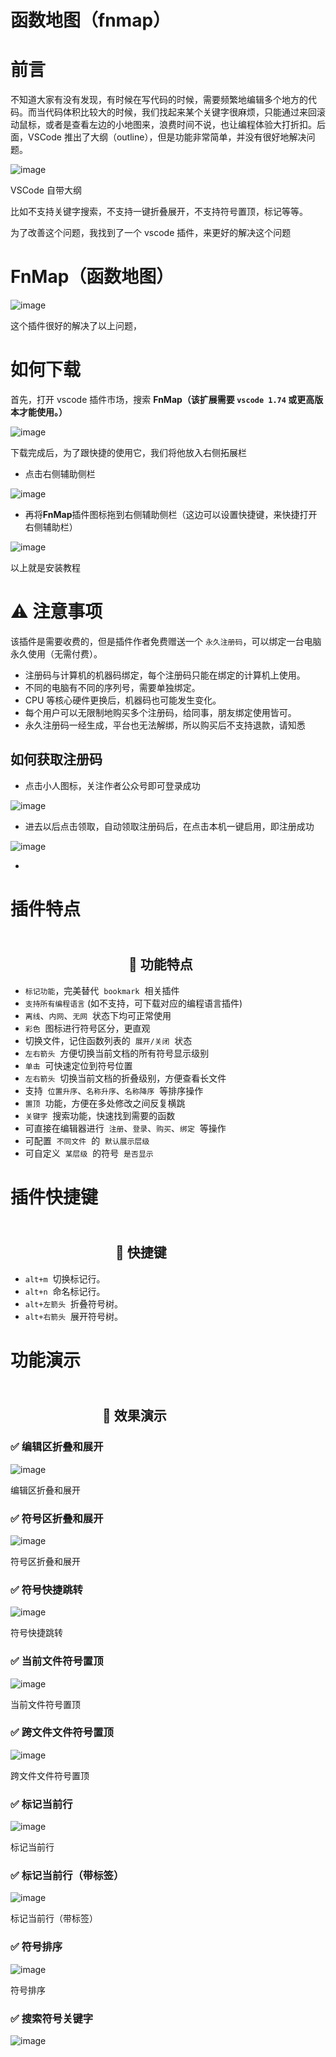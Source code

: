 # 函数地图（fnmap）

# 前言

不知道大家有没有发现，有时候在写代码的时候，需要频繁地编辑多个地方的代码。而当代码体积比较大的时候，我们找起来某个关键字很麻烦，只能通过来回滚动鼠标，或者是查看左边的小地图来，浪费时间不说，也让编程体验大打折扣。后面，VSCode 推出了大纲（outline），但是功能非常简单，并没有很好地解决问题。

![image](images/-ve_IyeaGzf-I0U5BGfPaDXBCg_7OuEFrTWtEBHfqUM.png)

VSCode 自带大纲

比如不支持关键字搜索，不支持一键折叠展开，不支持符号置顶，标记等等。

为了改善这个问题，我找到了一个 vscode 插件，来更好的解决这个问题

# FnMap（函数地图）

![image](images/rgoeRB662FvgWb43JOmG_JjKkZQds2EqyVta5favOvo.png)

这个插件很好的解决了以上问题，

# 如何下载

首先，打开 vscode 插件市场，搜索 **FnMap（**该扩展需要 `vscode 1.74` 或更高版本才能使用。**）**

![image](images/wgOMvKVJnT-UQ2YiLrGC4yuBFBxW4eZR79FVIgtPheI.png)

下载完成后，为了跟快捷的使用它，我们将他放入右侧拓展栏

- 点击右侧辅助侧栏

![image](images/5ARx9KwrZ61pYXmPwAU0HNcfX8w6pW5EgT9fYg9RmEo.png)

- 再将**FnMap**插件图标拖到右侧辅助侧栏（这边可以设置快捷键，来快捷打开右侧辅助栏）

![image](images/Do9TzbkBfMNcEhzogdFTP0pXRS8BOwzscnULY8aUfPg.png)

以上就是安装教程

# ⚠️ 注意事项

该插件是需要收费的，但是插件作者免费赠送一个 `永久注册码`，可以绑定一台电脑永久使用（无需付费）。

- 注册码与计算机的机器码绑定，每个注册码只能在绑定的计算机上使用。
- 不同的电脑有不同的序列号，需要单独绑定。
- CPU 等核心硬件更换后，机器码也可能发生变化。
- 每个用户可以无限制地购买多个注册码，给同事，朋友绑定使用皆可。
- 永久注册码一经生成，平台也无法解绑，所以购买后不支持退款，请知悉

## 如何获取注册码

- 点击小人图标，关注作者公众号即可登录成功

![image](images/Zr9_s-wNWDMlG3gODGzfKFpHPQom4UMnvZgt-LaHGl0.png)

- 进去以后点击领取，自动领取注册码后，在点击本机一键启用，即注册成功

![image](images/yAcM3rZcqEcEC6aPJTDPoNEXtMY6Q_HL8ZR5g6RS3lU.png)

-

# 插件特点

##                                  🎲 功能特点

- `标记功能`，完美替代  `bookmark`  相关插件
- `支持所有编程语言` (如不支持，可下载对应的编程语言插件)
- `离线`、`内网`、`无网`  状态下均可正常使用
- `彩色`  图标进行符号区分，更直观
- 切换文件，记住函数列表的  `展开/关闭`  状态
- `左右箭头`  方便切换当前文档的所有符号显示级别
- `单击`  可快速定位到符号位置
- `左右箭头`  切换当前文档的折叠级别，方便查看长文件
- 支持  `位置升序`、`名称升序`、`名称降序`  等排序操作
- `置顶`  功能，方便在多处修改之间反复横跳
- `关键字`  搜索功能，快速找到需要的函数
- 可直接在编辑器进行  `注册`、`登录`、`购买`、`绑定`  等操作
- 可配置  `不同文件`  的  `默认展示层级`
- 可自定义  `某层级`  的符号  `是否显示`

# 插件快捷键

##                                 📐 快捷键

- `alt+m`  切换标记行。
- `alt+n`  命名标记行。
- `alt+左箭头`  折叠符号树。
- `alt+右箭头`  展开符号树。

# 功能演示

##                                🎨 效果演示

### ✅ 编辑区折叠和展开

![image](images/QGFRPZuuuaTH6yruWeHISD7Fbbm_S1IcgrIC2SEuFQ4.gif)

编辑区折叠和展开

### ✅ 符号区折叠和展开

![image](images/QWoJ-tMn4FiNISqp0Q_d3H-VGlz6roJ_JEo5rY1wvVs.gif)

符号区折叠和展开

### ✅ 符号快捷跳转

![image](images/oCvVaKYl9H0lSbqXKqXEi1TfvP6R4tz9ZMFOdWWQWjY.gif)

符号快捷跳转

### ✅ 当前文件符号置顶

![image](images/zhl5Fwk3fU4NCfNyn4yi25016937AHmJ9_rM-Zd0ANY.gif)

当前文件符号置顶

### ✅ 跨文件文件符号置顶

![image](images/_4R0_LP6SoFJjm2Cf-Ucaw4DFwaAv_FrLnPic2Sivkg.gif)

跨文件文件符号置顶

### ✅ 标记当前行

![image](images/_ZqYwfhz8cUpUEQldT_e8ISolXueImzvpo7uXViT-wE.gif)

标记当前行

### ✅ 标记当前行（带标签）

![image](images/G_aamEcJ9aLotKvw7HzPPc9EnnMp7UiHQ-iJ9Ey2GsM.gif)

标记当前行（带标签）

### ✅ 符号排序

![image](images/QVKDvCKgUrJFr6dYlAsDsWaoP7QlVaxUItlxyUzZR0g.gif)

符号排序

### ✅ 搜索符号关键字

![image](images/W7r2zdeRRAalgwDsneGer6owMwo50I1CQwcsRH29ICQ.gif)
